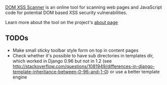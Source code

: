 [DOM XSS Scanner](http://www.domxssscanner.com/) is an online tool for scanning web pages and JavaScript code for potential DOM based XSS security vulnerabilities.

Learn more about the tool on the project's [about page](http://www.domxssscanner.com/info/about)

## TODOs
- Make small sticky toolbar style form on top in content pages
- Check whether it's possible to have sub directories in templates dir, which worked in Django 0.96 but not in 1.2 (see http://stackoverflow.com/questions/1081949/differences-in-django-template-inheritance-between-0-96-and-1-0) or use a better template engine